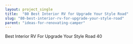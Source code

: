 ```yaml
---
layout: project_single
title:  "80 Best Interior RV for Upgrade Your Style Road"
slug: "80-best-interior-rv-for-upgrade-your-style-road"
parent: "ideas-for-renovating-camper"
---
```

Best Interior RV For Upgrade Your Style Road 40